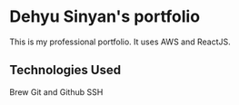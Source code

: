 # Dehyu Sinyan's portfolio

This is my professional portfolio. It uses AWS and ReactJS.


## Technologies Used

Brew
Git and Github
SSH
